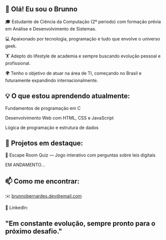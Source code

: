 ## 👋 Olá! Eu sou o Brunno

🎓 Estudante de Ciência da Computação (2º período) com formação prévia em Análise e Desenvolvimento de Sistemas.

💻 Apaixonado por tecnologia, programação e tudo que envolve o universo geek.

🏋️ Adepto do lifestyle de academia e sempre buscando evolução pessoal e profissional.

🌍 Tenho o objetivo de atuar na área de TI, começando no Brasil e futuramente expandindo internacionalmente.


## 💡 O que estou aprendendo atualmente:

Fundamentos de programação em C

Desenvolvimento Web com HTML, CSS e JavaScript

Lógica de programação e estrutura de dados


## 🚀 Projetos em destaque:

🔐 Escape Room Quiz — Jogo interativo com perguntas sobre leis digitais

EM ANDAMENTO...


## 📫 Como me encontrar:

✉️ brunnobernardes.dev@email.com

🔗 LinkedIn: 


## "Em constante evolução, sempre pronto para o próximo desafio."

<!--
**BrunnoBernardes/BrunnoBernardes** is a ✨ _special_ ✨ repository because its `README.md` (this file) appears on your GitHub profile.

Here are some ideas to get you started:

- 🔭 I’m currently working on ...
- 🌱 I’m currently learning ...
- 👯 I’m looking to collaborate on ...
- 🤔 I’m looking for help with ...
- 💬 Ask me about ...
- 📫 How to reach me: ...
- 😄 Pronouns: ...
- ⚡ Fun fact: ...
-->
